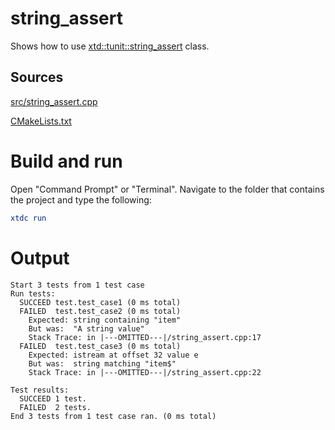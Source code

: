 # string_assert

Shows how to use [xtd::tunit::string_assert](https://gammasoft71.github.io/xtd/reference_guides/latest/classxtd_1_1tunit_1_1string__assert.html) class.

## Sources

[src/string_assert.cpp](src/string_assert.cpp)

[CMakeLists.txt](CMakeLists.txt)

# Build and run

Open "Command Prompt" or "Terminal". Navigate to the folder that contains the project and type the following:

```cmake
xtdc run
```

# Output

```
Start 3 tests from 1 test case
Run tests:
  SUCCEED test.test_case1 (0 ms total)
  FAILED  test.test_case2 (0 ms total)
    Expected: string containing "item"
    But was:  "A string value"
    Stack Trace: in |---OMITTED---|/string_assert.cpp:17
  FAILED  test.test_case3 (0 ms total)
    Expected: istream at offset 32 value e
    But was:  string matching "item$"
    Stack Trace: in |---OMITTED---|/string_assert.cpp:22

Test results:
  SUCCEED 1 test.
  FAILED  2 tests.
End 3 tests from 1 test case ran. (0 ms total)
```
